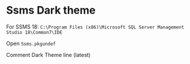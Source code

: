 # Ssms Dark theme

For SSMS 18: `C:\Program Files (x86)\Microsoft SQL Server Management Studio 18\Common7\IDE`

Open `Ssms.pkgundef`

Comment Dark Theme line (latest)
